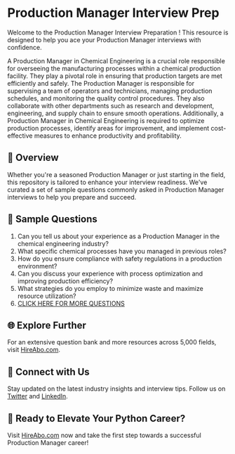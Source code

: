 # Production Manager Interview Prep

Welcome to the Production Manager Interview Preparation ! This resource is designed to help you ace your Production Manager interviews with confidence.

A Production Manager in Chemical Engineering is a crucial role responsible for overseeing the manufacturing processes within a chemical production facility. They play a pivotal role in ensuring that production targets are met efficiently and safely. The Production Manager is responsible for supervising a team of operators and technicians, managing production schedules, and monitoring the quality control procedures. They also collaborate with other departments such as research and development, engineering, and supply chain to ensure smooth operations. Additionally, a Production Manager in Chemical Engineering is required to optimize production processes, identify areas for improvement, and implement cost-effective measures to enhance productivity and profitability.

## 🚀 Overview

Whether you're a seasoned Production Manager or just starting in the field, this repository is tailored to enhance your interview readiness. We've curated a set of sample questions commonly asked in Production Manager interviews to help you prepare and succeed.

## 📝 Sample Questions

1. Can you tell us about your experience as a Production Manager in the chemical engineering industry?
2. What specific chemical processes have you managed in previous roles?
3. How do you ensure compliance with safety regulations in a production environment?
4. Can you discuss your experience with process optimization and improving production efficiency?
5. What strategies do you employ to minimize waste and maximize resource utilization?
6. [CLICK HERE FOR MORE QUESTIONS](https://hireabo.com/job/3_4_24/Production%20Manager)

## 🌐 Explore Further

For an extensive question bank and more resources across 5,000 fields, visit [HireAbo.com](https://www.hireabo.com).

## 📱 Connect with Us

Stay updated on the latest industry insights and interview tips. Follow us on [Twitter](https://twitter.com/hireabo) and [LinkedIn](https://www.linkedin.com/in/hire-abo-3609972a8/).

## 🚀 Ready to Elevate Your Python Career?

Visit [HireAbo.com](https://www.hireabo.com) now and take the first step towards a successful Production Manager career!